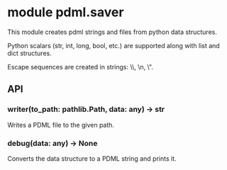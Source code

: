 # module pdml.saver

This module creates pdml strings and files
from python data structures.

Python scalars (str, int, long, bool, etc.)
are supported along with list and dict 
structures.

Escape sequences are created in strings:
\\\\, \n, \\\".

## API

### writer(to_path: pathlib.Path, data: any) -> str
Writes a PDML file to the given path.

### debug(data: any) -> None
Converts the data structure to a PDML
string and prints it.